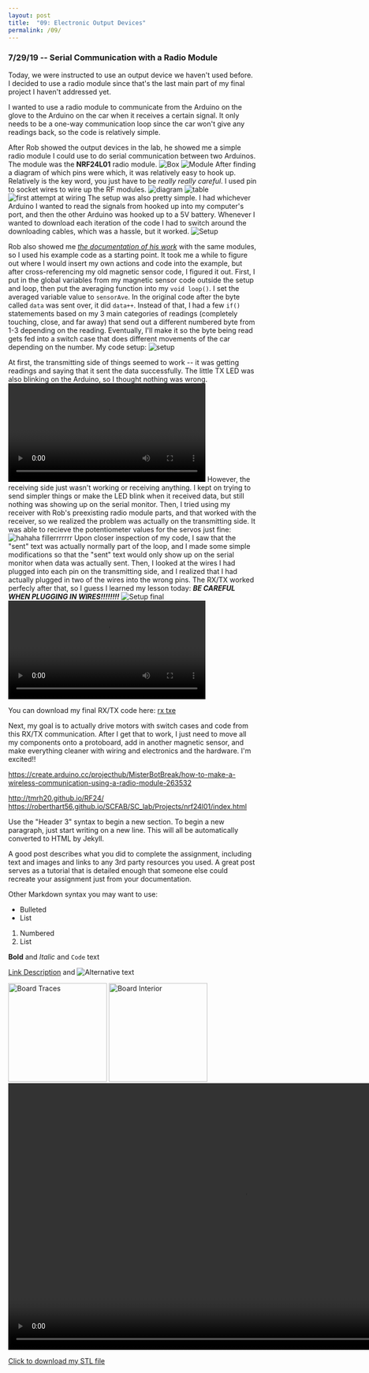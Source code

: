 ```yaml
---
layout: post
title:  "09: Electronic Output Devices"
permalink: /09/
---
```


### 7/29/19 -- Serial Communication with a Radio Module

Today, we were instructed to use an output device we haven't used before. I decided to use a radio module since that's the last main part of my final project I haven't addressed yet.

I wanted to use a radio module to communicate from the Arduino on the glove to the Arduino on the car when it receives a certain signal. It only needs to be a one-way communication loop since the car won't give any readings back, so the code is relatively simple.

After Rob showed the output devices in the lab, he showed me a simple radio module I could use to do serial communication between two Arduinos. The module was the **NRF24L01** radio module. ![Box](rf_box.png) ![Module](rf_module.png)
After finding a diagram of which pins were which, it was relatively easy to hook up. Relatively is the key word, you just have to be _really really careful_. I used pin to socket wires to wire up the RF modules. ![diagram](nRF24L01-Pinout.png) ![table](radio_pins.png) ![first attempt at wiring](rf_wiring_first.png)
The setup was also pretty simple. I had whichever Arduino I wanted to read the signals from hooked up into my computer's port, and then the other Arduino was hooked up to a 5V battery. Whenever I wanted to download each iteration of the code I had to switch around the downloading cables, which was a hassle, but it worked. ![Setup](my_setup.png)

Rob also showed me _[the documentation of his work](https://roberthart56.github.io/SCFAB/SC_lab/Projects/nrf24l01/index.html)_ with the same modules, so I used his example code as a starting point. It took me a while to figure out where I would insert my own actions and code into the example, but after cross-referencing my old magnetic sensor code, I figured it out. First, I put in the global variables from my magnetic sensor code outside the setup and loop, then put the averaging function into my `void loop()`. I set the averaged variable value to `sensorAve`. In the original code after the byte called `data` was sent over, it did `data++`. Instead of that, I had a few `if()` statemements based on my 3 main categories of readings (completely touching, close, and far away) that send out a different numbered byte from 1-3 depending on the reading. Eventually, I'll make it so the byte being read gets fed into a switch case that does different movements of the car depending on the number.
My code setup: ![setup](rx_tx_code_setup.png)

At first, the transmitting side of things seemed to work -- it was getting readings and saying that it sent the data successfully. The little TX LED was also blinking on the Arduino, so I thought nothing was wrong. 
<video width="400" controls>
	<source src="first_transmit.mp4" type="video/mp4">
</video>
However, the receiving side just wasn't working or receiving anything. I kept on trying to send simpler things or make the LED blink when it received data, but still nothing was showing up on the serial monitor. Then, I tried using my receiver with Rob's preexisting radio module parts, and that worked with the receiver, so we realized the problem was actually on the transmitting side. It was able to recieve the potentiometer values for the servos just fine: ![hahaha fillerrrrrrr](servos_test.png) 
Upon closer inspection of my code, I saw that the "sent" text was actually normally part of the loop, and I made some simple modifications so that the "sent" text would only show up on the serial monitor when data was actually sent. Then, I looked at the wires I had plugged into each pin on the transmitting side, and I realized that I had actually plugged in two of the wires into the wrong pins. The RX/TX worked perfecly after that, so I guess I learned my lesson today: **_BE CAREFUL WHEN PLUGGING IN WIRES!!!!!!!!_** ![Setup final](final_setup.png) 
<video width="400" controls>
	<source src="yay_rx_tx.mp4" type="video/mp4">
</video>

You can download my final RX/TX code here: <a href='rx.ino' download>rx </a> <a href='tx.ino' download>txe</a>

Next, my goal is to actually drive motors with switch cases and code from this RX/TX communication. After I get that to work, I just need to move all my components onto a protoboard, add in another magnetic sensor, and make everything cleaner with wiring and electronics and the hardware. I'm excited!!

https://create.arduino.cc/projecthub/MisterBotBreak/how-to-make-a-wireless-communication-using-a-radio-module-263532


http://tmrh20.github.io/RF24/
https://roberthart56.github.io/SCFAB/SC_lab/Projects/nrf24l01/index.html

Use the "Header 3" syntax to begin a new section. To begin a new paragraph, just start writing on a new line. This will all be automatically converted to HTML by Jekyll. 

A good post describes what you did to complete the assignment, including text and images and links to any 3rd party resources you used. A great post serves as a tutorial that is detailed enough that someone else could recreate your assignment just from your documentation. 

Other Markdown syntax you may want to use: 

- Bulleted
- List

1. Numbered
2. List

**Bold** and _Italic_ and `Code` text

<!-- You can include comments that will not be translated to HTML -->

<!-- You can include links and images in the following format: -->

[Link Description](url) and ![Alternative text](motor.jpg)


<!-- Or, you can also directly include HTML, for example to make a split image -->

<img src="board1.jpg" alt="Board Traces" style="height: 200px; max-width: 48%">
<img src="board2.jpg" alt="Board Interior" style="height: 200px; max-width: 48%">


<!-- You can also use HTML tags to include a video -->
<video width="955" height="541" controls>
	<source src="demo.mp4" type="video/mp4">
</video>

<!-- Or to add a download link to any (reasonably small) file in your permalink directory -->

<a href='cube.stl' download>Click to download my STL file</a>

